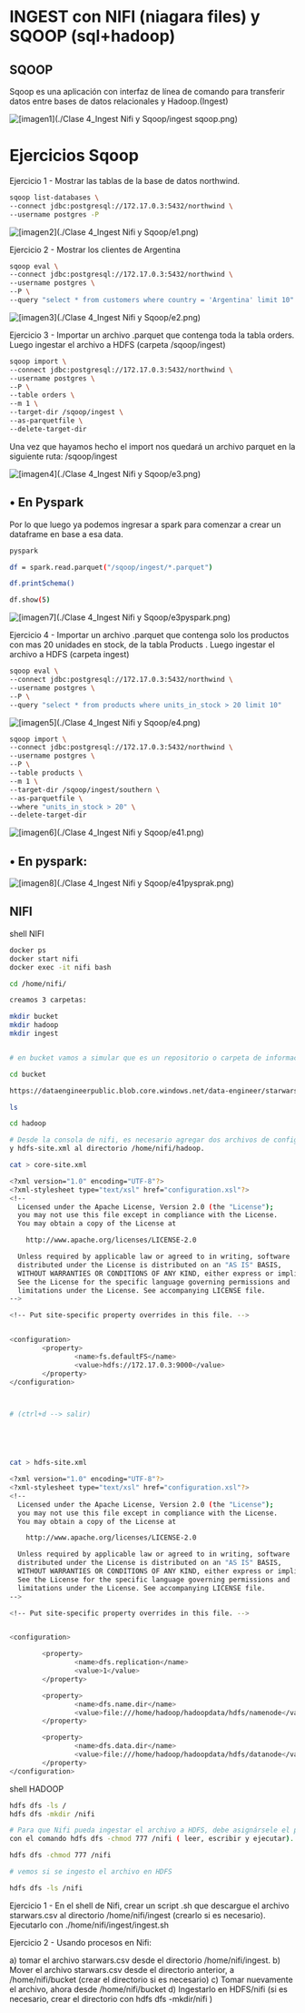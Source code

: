 # INGEST con NIFI (niagara files) y SQOOP (sql+hadoop)


## SQOOP

Sqoop es una aplicación con interfaz de línea de comando para transferir datos entre bases de datos relacionales y Hadoop.(Ingest)

![[imagen1](./Clase 4_Ingest Nifi y Sqoop/ingest sqoop.png)](https://github.com/GermanPLS/Bootcamp-Data-Engineering-----EDVai/blob/d3bef356fb838f7574e5aa6703bd39e724be83fa/Clase%204_Ingest%20Nifi%20y%20Sqoop/ingest%20sqoop.png)

Ejercicios Sqoop
================

Ejercicio 1 - Mostrar las tablas de la base de datos northwind.

```sh
sqoop list-databases \
--connect jdbc:postgresql://172.17.0.3:5432/northwind \
--username postgres -P
```
![[imagen2](./Clase 4_Ingest Nifi y Sqoop/e1.png)](https://github.com/GermanPLS/Bootcamp-Data-Engineering-----EDVai/blob/d3bef356fb838f7574e5aa6703bd39e724be83fa/Clase%204_Ingest%20Nifi%20y%20Sqoop/e1.png)



Ejercicio 2 - Mostrar los clientes de Argentina

```sh
sqoop eval \
--connect jdbc:postgresql://172.17.0.3:5432/northwind \
--username postgres \
--P \
--query "select * from customers where country = 'Argentina' limit 10"
```
![[imagen3](./Clase 4_Ingest Nifi y Sqoop/e2.png)](https://github.com/GermanPLS/Bootcamp-Data-Engineering-----EDVai/blob/d3bef356fb838f7574e5aa6703bd39e724be83fa/Clase%204_Ingest%20Nifi%20y%20Sqoop/e2.png)


Ejercicio 3 - Importar un archivo .parquet que contenga toda la tabla orders. Luego ingestar el
archivo a HDFS (carpeta /sqoop/ingest)

```sh
sqoop import \
--connect jdbc:postgresql://172.17.0.3:5432/northwind \
--username postgres \
--P \
--table orders \
--m 1 \
--target-dir /sqoop/ingest \
--as-parquetfile \
--delete-target-dir
```

Una vez que hayamos hecho el import nos quedará un archivo parquet en la
siguiente ruta: /sqoop/ingest

![[imagen4](./Clase 4_Ingest Nifi y Sqoop/e3.png)](https://github.com/GermanPLS/Bootcamp-Data-Engineering-----EDVai/blob/d3bef356fb838f7574e5aa6703bd39e724be83fa/Clase%204_Ingest%20Nifi%20y%20Sqoop/e3.png)


• En Pyspark
-

Por lo que luego ya podemos ingresar a spark para comenzar a crear un dataframe
en base a esa data.

```sh
pyspark

df = spark.read.parquet("/sqoop/ingest/*.parquet")

df.printSchema()

df.show(5)

```

![[imagen7](./Clase 4_Ingest Nifi y Sqoop/e3pyspark.png)](https://github.com/GermanPLS/Bootcamp-Data-Engineering-----EDVai/blob/f300160e993fb22d70d867b0bc45fd6636df27f4/Clase%204_Ingest%20Nifi%20y%20Sqoop/e3pyspark.png)

Ejercicio 4 -  Importar un archivo .parquet que contenga solo los productos con mas 20 unidades en
stock, de la tabla Products . Luego ingestar el archivo a HDFS (carpeta ingest)

```sh
sqoop eval \
--connect jdbc:postgresql://172.17.0.3:5432/northwind \
--username postgres \
--P \
--query "select * from products where units_in_stock > 20 limit 10"

```
![[imagen5](./Clase 4_Ingest Nifi y Sqoop/e4.png)](https://github.com/GermanPLS/Bootcamp-Data-Engineering-----EDVai/blob/d3bef356fb838f7574e5aa6703bd39e724be83fa/Clase%204_Ingest%20Nifi%20y%20Sqoop/e4.png)

```sh
sqoop import \
--connect jdbc:postgresql://172.17.0.3:5432/northwind \
--username postgres \
--P \
--table products \
--m 1 \
--target-dir /sqoop/ingest/southern \
--as-parquetfile \
--where "units_in_stock > 20" \
--delete-target-dir
```

![[imagen6](./Clase 4_Ingest Nifi y Sqoop/e41.png)](https://github.com/GermanPLS/Bootcamp-Data-Engineering-----EDVai/blob/e9c335e65b6e4f87aec927004a142543caf3be0e/Clase%204_Ingest%20Nifi%20y%20Sqoop/e41.png)

• En pyspark:
-

![[imagen8](./Clase 4_Ingest Nifi y Sqoop/e41pysprak.png)](https://github.com/GermanPLS/Bootcamp-Data-Engineering-----EDVai/blob/3110c867f60b61b3ff15b4384f43e458b5f58467/Clase%204_Ingest%20Nifi%20y%20Sqoop/e41pysprak.png)




## NIFI

shell NIFI

```bash
docker ps
docker start nifi
docker exec -it nifi bash

cd /home/nifi/

creamos 3 carpetas:

mkdir bucket
mkdir hadoop
mkdir ingest


# en bucket vamos a simular que es un repositorio o carpeta de informacion, vamos a bajar un archivo:

cd bucket

https://dataengineerpublic.blob.core.windows.net/data-engineer/starwars.csv

ls

cd hadoop

# Desde la consola de nifi, es necesario agregar dos archivos de configuración llamados core-site.xml
y hdfs-site.xml al directorio /home/nifi/hadoop.

cat > core-site.xml

<?xml version="1.0" encoding="UTF-8"?>
<?xml-stylesheet type="text/xsl" href="configuration.xsl"?>
<!--
  Licensed under the Apache License, Version 2.0 (the "License");
  you may not use this file except in compliance with the License.
  You may obtain a copy of the License at

    http://www.apache.org/licenses/LICENSE-2.0

  Unless required by applicable law or agreed to in writing, software
  distributed under the License is distributed on an "AS IS" BASIS,
  WITHOUT WARRANTIES OR CONDITIONS OF ANY KIND, either express or implied.
  See the License for the specific language governing permissions and
  limitations under the License. See accompanying LICENSE file.
-->

<!-- Put site-specific property overrides in this file. -->


<configuration>
        <property>
                <name>fs.defaultFS</name>
                <value>hdfs://172.17.0.3:9000</value>
        </property>
</configuration>



# (ctrl+d --> salir)





cat > hdfs-site.xml

<?xml version="1.0" encoding="UTF-8"?>
<?xml-stylesheet type="text/xsl" href="configuration.xsl"?>
<!--
  Licensed under the Apache License, Version 2.0 (the "License");
  you may not use this file except in compliance with the License.
  You may obtain a copy of the License at

    http://www.apache.org/licenses/LICENSE-2.0

  Unless required by applicable law or agreed to in writing, software
  distributed under the License is distributed on an "AS IS" BASIS,
  WITHOUT WARRANTIES OR CONDITIONS OF ANY KIND, either express or implied.
  See the License for the specific language governing permissions and
  limitations under the License. See accompanying LICENSE file.
-->

<!-- Put site-specific property overrides in this file. -->


<configuration>

        <property>
                <name>dfs.replication</name>
                <value>1</value>
        </property>

        <property>
                <name>dfs.name.dir</name>
                <value>file:///home/hadoop/hadoopdata/hdfs/namenode</value>
        </property>

        <property>
                <name>dfs.data.dir</name>
                <value>file:///home/hadoop/hadoopdata/hdfs/datanode</value>
        </property>
</configuration>

```


shell HADOOP


```sh
hdfs dfs -ls /
hdfs dfs -mkdir /nifi

# Para que Nifi pueda ingestar el archivo a HDFS, debe asignársele el permiso desde la consola de Hadoop
con el comando hdfs dfs -chmod 777 /nifi ( leer, escribir y ejecutar).

hdfs dfs -chmod 777 /nifi

# vemos si se ingesto el archivo en HDFS

hdfs dfs -ls /nifi
```



Ejercicio 1 - En el shell de Nifi, crear un script .sh que descargue el archivo starwars.csv al directorio
/home/nifi/ingest (crearlo si es necesario). Ejecutarlo con ./home/nifi/ingest/ingest.sh




Ejercicio 2 - Usando procesos en Nifi:

a) tomar el archivo starwars.csv desde el directorio /home/nifi/ingest.
b) Mover el archivo starwars.csv desde el directorio anterior, a /home/nifi/bucket
(crear el directorio si es necesario)
c) Tomar nuevamente el archivo, ahora desde /home/nifi/bucket
d) Ingestarlo en HDFS/nifi (si es necesario, crear el directorio con hdfs dfs -mkdir/nifi )
